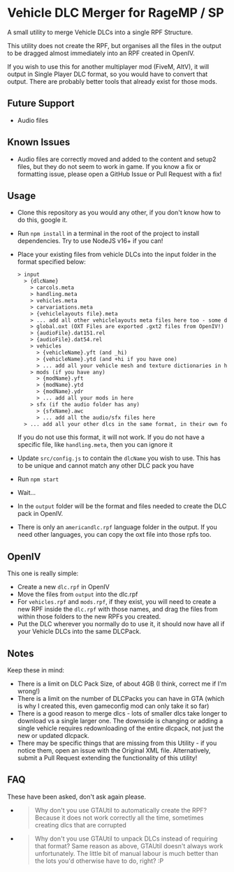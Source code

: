 # Vehicle DLC Merger for RageMP / SP

A small utility to merge Vehicle DLCs into a single RPF Structure.

This utility does not create the RPF, but organises all the files in the output to be dragged almost immediately into an RPF created in OpenIV.

If you wish to use this for another multiplayer mod (FiveM, AltV), it will output in Single Player DLC format, so you would have to convert that output. There are probably better tools that already exist for those mods.

## Future Support

- Audio files

## Known Issues

- Audio files are correctly moved and added to the content and setup2 files, but they do not seem to work in game. If you know a fix or formatting issue, please open a GitHub Issue or Pull Request with a fix!

## Usage

- Clone this repository as you would any other, if you don't know how to do this, google it.
- Run `npm install` in a terminal in the root of the project to install dependencies. Try to use NodeJS v16+ if you can!
- Place your existing files from vehicle DLCs into the input folder in the format specified below:

  ```txt
  > input
    > {dlcName}
      > carcols.meta
      > handling.meta
      > vehicles.meta
      > carvariations.meta
      > {vehiclelayouts file}.meta
      > ... add all other vehiclelayouts meta files here too - some dlcs have multiple!
      > global.oxt (OXT Files are exported .gxt2 files from OpenIV!)
      > {audioFile}.dat151.rel
      > {audioFile}.dat54.rel
      > vehicles
        > {vehicleName}.yft (and _hi)
        > {vehicleName}.ytd (and +hi if you have one)
        > ... add all your vehicle mesh and texture dictionaries in here
      > mods (if you have any)
        > {modName}.yft
        > {modName}.ytd
        > {modName}.ydr
        > ... add all your mods in here
      > sfx (if the audio folder has any)
        > {sfxName}.awc
        > ... add all the audio/sfx files here
    > ... add all your other dlcs in the same format, in their own folders!
  ```

  If you do not use this format, it will not work. If you do not have a specific file, like `handling.meta`, then you can ignore it
- Update `src/config.js` to contain the `dlcName` you wish to use. This has to be unique and cannot match any other DLC pack you have
- Run `npm start`
- Wait...
- In the `output` folder will be the format and files needed to create the DLC pack in OpenIV.
- There is only an `americandlc.rpf` language folder in the output. If you need other languages, you can copy the oxt file into those rpfs too.

## OpenIV

This one is really simple:

- Create a new `dlc.rpf` in OpenIV
- Move the files from `output` into the dlc.rpf
- For `vehicles.rpf` and `mods.rpf`, if they exist, you will need to create a new RPF inside the `dlc.rpf` with those names, and drag the files from within those folders to the new RPFs you created.
- Put the DLC wherever you normally do to use it, it should now have all if your Vehicle DLCs into the same DLCPack.

## Notes

Keep these in mind:

- There is a limit on DLC Pack Size, of about 4GB (I think, correct me if I'm wrong!)
- There is a limit on the number of DLCPacks you can have in GTA (which is why I created this, even gameconfig mod can only take it so far)
- There is a good reason to merge dlcs - lots of smaller dlcs take longer to download vs a single larger one. The downside is changing or adding a single vehicle requires redownloading of the entire dlcpack, not just the new or updated dlcpack.
- There may be specific things that are missing from this Utility - if you notice them, open an issue with the Original XML file. Alternatively, submit a Pull Request extending the functionality of this utility!

## FAQ

These have been asked, don't ask again please.

- > Why don't you use GTAUtil to automatically create the RPF?
  Because it does not work correctly all the time, sometimes creating dlcs that are corrupted
- > Why don't you use GTAUtil to unpack DLCs instead of requiring that format?
  Same reason as above, GTAUtil doesn't always work unfortunately. The little bit of manual labour is much better than the lots you'd otherwise have to do, right? :P
